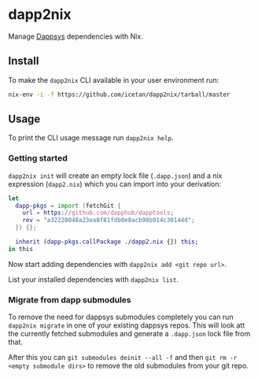 # dapp2nix

Manage [Dappsys](http://dapp.tools/dappsys/) dependencies with Nix.

## Install

To make the `dapp2nix` CLI available in your user environment run:

```sh
nix-env -i -f https://github.com/icetan/dapp2nix/tarball/master
```

## Usage

To print the CLI usage message run `dapp2nix help`.

### Getting started

`dapp2nix init` will create an empty lock file (`.dapp.json`) and a nix
expression (`dapp2.nix`) which you can import into your derivation:

```nix
let
  dapp-pkgs = import (fetchGit {
    url = https://github.com/dapphub/dapptools;
    rev = "a32228048a23ea8f81fdb0e8acb98b914c30144d";
  }) {};

  inherit (dapp-pkgs.callPackage ./dapp2.nix {}) this;
in this
```

Now start adding dependencies with `dapp2nix add <git repo url>`.

List your installed dependencies with `dapp2nix list`.

### Migrate from dapp submodules

To remove the need for dappsys submodules completely you can run `dapp2nix
migrate` in one of your existing dappsys repos. This will look att the
currently fetched submodules and generate a `.dapp.json` lock file from that.

After this you can `git submodules deinit --all -f` and then `git rm -r <empty submodule
dirs>` to remove the old submodules from your git repo.
